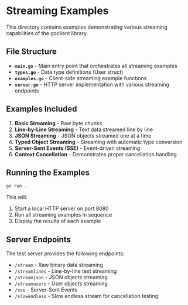 # Streaming Examples

This directory contains examples demonstrating various streaming capabilities of the goclient library.

## File Structure

- **`main.go`** - Main entry point that orchestrates all streaming examples
- **`types.go`** - Data type definitions (User struct)
- **`examples.go`** - Client-side streaming example functions
- **`server.go`** - HTTP server implementation with various streaming endpoints

## Examples Included

1. **Basic Streaming** - Raw byte chunks
2. **Line-by-Line Streaming** - Text data streamed line by line
3. **JSON Streaming** - JSON objects streamed one at a time
4. **Typed Object Streaming** - Streaming with automatic type conversion
5. **Server-Sent Events (SSE)** - Event-driven streaming
6. **Context Cancellation** - Demonstrates proper cancellation handling

## Running the Examples

```bash
go run .
```

This will:
1. Start a local HTTP server on port 8080
2. Run all streaming examples in sequence
3. Display the results of each example

## Server Endpoints

The test server provides the following endpoints:

- `/stream` - Raw binary data streaming
- `/streamlines` - Line-by-line text streaming
- `/streamjson` - JSON objects streaming
- `/streamusers` - User objects streaming
- `/sse` - Server-Sent Events
- `/slowendless` - Slow endless stream for cancellation testing
